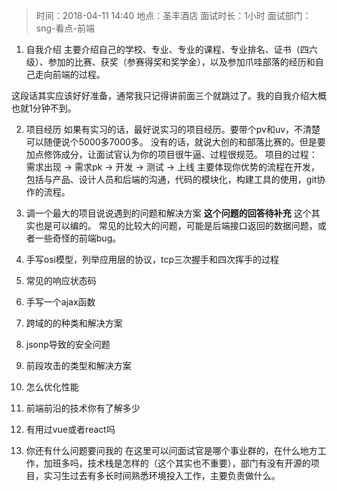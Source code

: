 > 时间：2018-04-11 14:40
  地点：圣丰酒店
  面试时长：1小时
  面试部门：sng-看点-前端

1. 自我介绍
  主要介绍自己的学校、专业、专业的课程、专业排名、证书（四六级）、参加的比赛、获奖（参赛得奖和奖学金），以及参加爪哇部落的经历和自己走向前端的过程。

  这段话其实应该好好准备，通常我只记得讲前面三个就跳过了。我的自我介绍大概也就1分钟不到。

2. 项目经历
  如果有实习的话，最好说实习的项目经历。要带个pv和uv，不清楚可以随便说个5000多7000多。
  没有的话，就说大创的和部落比赛的。但是要加点修饰成分，让面试官认为你的项目很牛逼、过程很规范。
  项目的过程：
  需求出现 -> 需求pk -> 开发 -> 测试 -> 上线
  主要体现你优势的流程在开发，包括与产品、设计人员和后端的沟通，代码的模块化，构建工具的使用，git协作的流程。

3. 调一个最大的项目说说遇到的问题和解决方案
  **这个问题的回答待补充**
  这个其实也是可以编的。
  常见的比较大的问题，可能是后端接口返回的数据问题，或者一些奇怪的前端bug。

4. 手写osi模型，列举应用层的协议，tcp三次握手和四次挥手的过程

5. 常见的响应状态码

6. 手写一个ajax函数

7. 跨域的的种类和解决方案

8. jsonp导致的安全问题

9. 前段攻击的类型和解决方案

10. 怎么优化性能

11. 前端前沿的技术你有了解多少

12. 有用过vue或者react吗

13. 你还有什么问题要问我的
  在这里可以问面试官是哪个事业群的，在什么地方工作，加班多吗，技术栈是怎样的（这个其实也不重要），部门有没有开源的项目，实习生过去有多长时间熟悉环境投入工作，主要负责做什么。